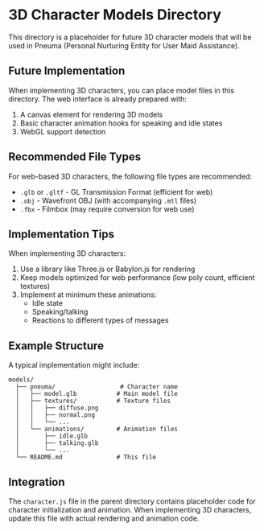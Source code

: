# 3D Character Models Directory

This directory is a placeholder for future 3D character models that will be used in Pneuma (Personal Nurturing Entity for User Maid Assistance).

## Future Implementation

When implementing 3D characters, you can place model files in this directory. The web interface is already prepared with:

1. A canvas element for rendering 3D models
2. Basic character animation hooks for speaking and idle states
3. WebGL support detection

## Recommended File Types

For web-based 3D characters, the following file types are recommended:

- `.glb` or `.gltf` - GL Transmission Format (efficient for web)
- `.obj` - Wavefront OBJ (with accompanying `.mtl` files)
- `.fbx` - Filmbox (may require conversion for web use)

## Implementation Tips

When implementing 3D characters:

1. Use a library like Three.js or Babylon.js for rendering
2. Keep models optimized for web performance (low poly count, efficient textures)
3. Implement at minimum these animations:
   - Idle state
   - Speaking/talking
   - Reactions to different types of messages

## Example Structure

A typical implementation might include:

```
models/
  ├── pneuma/                  # Character name
  │   ├── model.glb           # Main model file
  │   ├── textures/           # Texture files
  │   │   ├── diffuse.png
  │   │   ├── normal.png
  │   │   └── ...
  │   └── animations/         # Animation files
  │       ├── idle.glb
  │       ├── talking.glb
  │       └── ...
  └── README.md               # This file
```

## Integration

The `character.js` file in the parent directory contains placeholder code for character initialization and animation. When implementing 3D characters, update this file with actual rendering and animation code.
